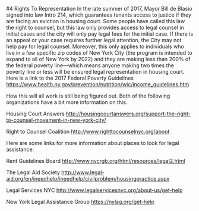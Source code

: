 #4 Rights To Representation
In the late summer of 2017, Mayor Bill de Blasio signed into law Intro 214, which guarantees tenants access to justice if they are facing an eviction in housing court. Some people have called this law the right to counsel, but this law only provides access to legal counsel in initial cases and the city will only pay legal fees for the initial case. If there is an appeal or your case requires further legal attention, the City may not help pay for legal counsel. Moreover, this only applies to individuals who live in a few specific zip codes of New York City (the program is intended to expand to all of New York by 2022) and they are making less than 200% of the federal poverty line—which means anyone making two times the poverty line or less will be ensured legal representation in housing court. Here is a link to the 2017 Federal Poverty Guidelines
https://www.health.ny.gov/prevention/nutrition/wic/income_guidelines.htm

How this will all work is still being figured out. Both of the following organizations have a bit more information on this.

Housing Court Answers 
http://housingcourtanswers.org/support-the-right-to-counsel-movement-in-new-york-city/ 

Right to Counsel Coalition
http://www.righttocounselnyc.org/about

 
Here are some links for more information about places to look for legal assistance:

Rent Guidelines Board
http://www.nycrgb.org/html/resources/legal2.html

The Legal Aid Society
http://www.legal-aid.org/en/ineedhelp/ineedhelp/civilproblem/housingpractice.aspx

Legal Services NYC
http://www.legalservicesnyc.org/about-us/get-help

New York Legal Assistance Group
https://nylag.org/get-help


